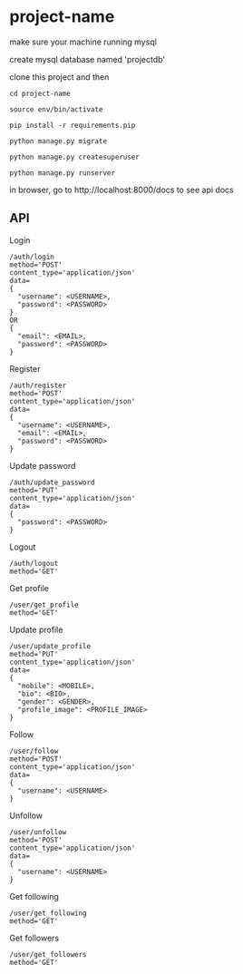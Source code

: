 # project-name

make sure your machine running mysql

create mysql database named 'projectdb'

clone this project and then

```
cd project-name

source env/bin/activate

pip install -r requirements.pip

python manage.py migrate

python manage.py createsuperuser

python manage.py runserver
```

in browser, go to http://localhost:8000/docs to see api docs


## API

Login
```
/auth/login
method='POST'
content_type='application/json'
data=
{
  "username": <USERNAME>,
  "password": <PASSWORD>
}
OR
{
  "email": <EMAIL>,
  "password": <PASSWORD>
}
```

Register
```
/auth/register
method='POST'
content_type='application/json'
data=
{
  "username": <USERNAME>,
  "email": <EMAIL>,
  "password": <PASSWORD>
}
```

Update password
```
/auth/update_password
method='PUT'
content_type='application/json'
data=
{
  "password": <PASSWORD>
}
```

Logout
```
/auth/logout
method='GET'
```

Get profile
```
/user/get_profile
method='GET'
```

Update profile
```
/user/update_profile
method='PUT'
content_type='application/json'
data=
{
  "mobile": <MOBILE>,
  "bio": <BIO>,
  "gender": <GENDER>,
  "profile_image": <PROFILE_IMAGE>
}
```

Follow
```
/user/follow
method='POST'
content_type='application/json'
data=
{
  "username": <USERNAME>
}
```

Unfollow
```
/user/unfollow
method='POST'
content_type='application/json'
data=
{
  "username": <USERNAME>
}
```

Get following
```
/user/get_following
method='GET'
```

Get followers
```
/user/get_followers
method='GET'
```
